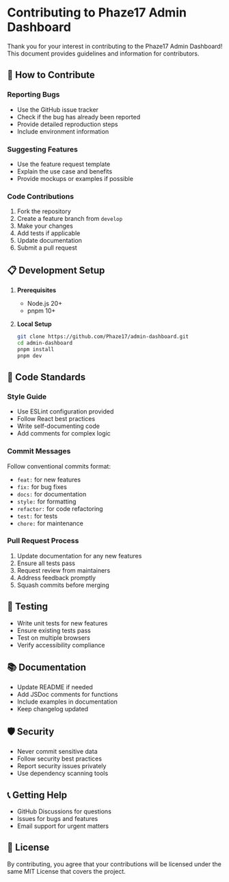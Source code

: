 # Contributing to Phaze17 Admin Dashboard

Thank you for your interest in contributing to the Phaze17 Admin Dashboard! This document provides guidelines and information for contributors.

## 🤝 How to Contribute

### Reporting Bugs
- Use the GitHub issue tracker
- Check if the bug has already been reported
- Provide detailed reproduction steps
- Include environment information

### Suggesting Features
- Use the feature request template
- Explain the use case and benefits
- Provide mockups or examples if possible

### Code Contributions
1. Fork the repository
2. Create a feature branch from `develop`
3. Make your changes
4. Add tests if applicable
5. Update documentation
6. Submit a pull request

## 📋 Development Setup

1. **Prerequisites**
   - Node.js 20+
   - pnpm 10+

2. **Local Setup**
   ```bash
   git clone https://github.com/Phaze17/admin-dashboard.git
   cd admin-dashboard
   pnpm install
   pnpm dev
   ```

## 🎯 Code Standards

### Style Guide
- Use ESLint configuration provided
- Follow React best practices
- Write self-documenting code
- Add comments for complex logic

### Commit Messages
Follow conventional commits format:
- `feat:` for new features
- `fix:` for bug fixes
- `docs:` for documentation
- `style:` for formatting
- `refactor:` for code refactoring
- `test:` for tests
- `chore:` for maintenance

### Pull Request Process
1. Update documentation for any new features
2. Ensure all tests pass
3. Request review from maintainers
4. Address feedback promptly
5. Squash commits before merging

## 🧪 Testing
- Write unit tests for new features
- Ensure existing tests pass
- Test on multiple browsers
- Verify accessibility compliance

## 📚 Documentation
- Update README if needed
- Add JSDoc comments for functions
- Include examples in documentation
- Keep changelog updated

## 🛡️ Security
- Never commit sensitive data
- Follow security best practices
- Report security issues privately
- Use dependency scanning tools

## 📞 Getting Help
- GitHub Discussions for questions
- Issues for bugs and features
- Email support for urgent matters

## 📜 License
By contributing, you agree that your contributions will be licensed under the same MIT License that covers the project.